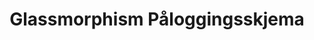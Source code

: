 ---
url: "glassmorphism_login_form"
title: "Glassmorphism Påloggingsskjema"
description: "Et eksempel på et påloggingsskjema som bruker glassmorphism-stil med en lys bakgrunn"
image:
    alt: "Påloggingsskjema i glassmorphism-stil"
---